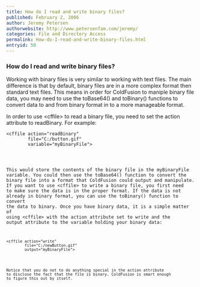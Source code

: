 ```yaml
---
title: How do I read and write binary files?
published: February 2, 2006
author: Jeremy Petersen
authorwebsite: http://www.petersenfam.com/jeremy/
categories: File and Directory Access
permalink: How-do-I-read-and-write-binary-files.html
entryid: 50
---
```


<h3>How do I read and write binary files?</h3>

<p>
Working with binary files is very similar to working with text files.  The main difference is that by default, binary files are in a more complex format then standard text files.  This means in order for ColdFusion to maniple binary file data, you may need to use the toBase64() and toBinary() functions to convert data to and from binary format in to a more manageable format.  
</p>

<p>
In order to use &lt;cffile&gt; to read a binary file, you need to set the action attribute to readBinary. For example:
</p>

<pre><code class="language-markup">&lt;cffile action=&quot;readBinary&quot;
        file=&quot;C:/button.gif&quot;
        variable=&quot;myBinaryFile&quot;&gt;
</pre>		
This would store the contents of the binary file in the myBinaryFile variable.  You could then use the toBase64() function to convert the binary file into a format that ColdFusion could output and manipulate.
If you want to use &lt;cffile&gt; to write a binary file, you first need to make sure the data is in the proper format.  If the data is not already in binary format, you can use the toBinary() function to convert the data to binary.  Once you have binary data, it is a simple matter of using &lt;cffile&gt; with the action attribute set to write and the output attribute to the variable holding your binary data:
<pre><code class="language-markup">&lt;cffile action=&quot;write&quot;
        file=&quot;C:/newButton.gif&quot;
        output=&quot;myBinaryFile&quot;&gt;
</pre>		
		
Notice that you do not to do anything special in the action attribute to disclose the fact that the file is binary.  ColdFusion is smart enough to figure this out by itself.


